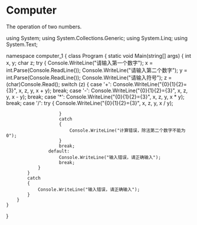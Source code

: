 # Computer
The operation of two numbers.

using System;
using System.Collections.Generic;
using System.Linq;
using System.Text;

namespace computer_1
{
    class Program
    {
        static void Main(string[] args)
        {
            int x, y;
            char z;
            try
            {
                Console.WriteLine("请输入第一个数字");
                x = int.Parse(Console.ReadLine());
                Console.WriteLine("请输入第二个数字");
                y = int.Parse(Console.ReadLine());
                Console.WriteLine("请输入符号");
                z = (char)Console.Read();
                switch (z)
                {
                    case '+':
                        Console.WriteLine("{0}{1}{2}={3}", x, z, y, x + y);
                        break;
                    case '-':
                        Console.WriteLine("{0}{1}{2}={3}", x, z, y, x - y);
                        break;
                    case '*':
                        Console.WriteLine("{0}{1}{2}={3}", x, z, y, x * y);
                        break;
                    case '/':
                        try
                        {
                            Console.WriteLine("{0}{1}{2}={3}", x, z, y, x / y);

                        }
                        catch
                        {
                            Console.WriteLine("计算错误，除法第二个数字不能为0");
                        }
                        break;
                    default:
                        Console.WriteLine("输入错误，请正确输入");
                        break;
                }
            }
            catch
            {
                Console.WriteLine("输入错误，请正确输入");
            }
        }
    }
}
